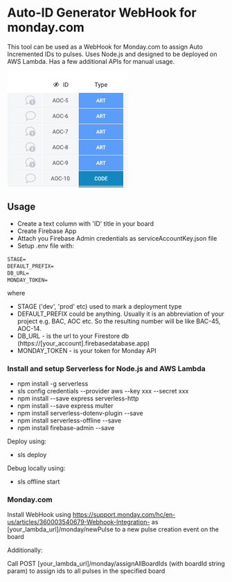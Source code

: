 # Auto-ID Generator WebHook for monday.com

This tool can be used as a WebHook for Monday.com to assign Auto Incremented IDs to pulses.
Uses Node.js and designed to be deployed on AWS Lambda.
Has a few additional APIs for manual usage.

![plot](./screenshot.png)

## Usage

* Create a text column with 'ID' title in your board
* Create Firebase App
* Attach you Firebase Admin credentials as serviceAccountKey.json file
* Setup .env file with:

```text
STAGE=
DEFAULT_PREFIX=
DB_URL=
MONDAY_TOKEN=
```

where
- STAGE ('dev', 'prod' etc) used to mark a deployment type
- DEFAULT_PREFIX could be anything. Usually it is an abbreviation of your project e.g. BAC, AOC etc.
  So the resulting number will be like BAC-45, AOC-14.
- DB_URL - is the url to your Firestore db  (https://[your_account].firebasedatabase.app)
- MONDAY_TOKEN - is your token for Monday API

### Install and setup Serverless for Node.js and AWS Lambda

* npm install -g serverless
* sls config credentials --provider aws --key xxx --secret xxx
* npm install --save express serverless-http
* npm install --save express multer 
* npm install serverless-dotenv-plugin --save
* npm install serverless-offline --save
* npm install firebase-admin --save

Deploy using:
* sls deploy

Debug locally using:
* sls offline start

### Monday.com

Install WebHook using https://support.monday.com/hc/en-us/articles/360003540679-Webhook-Integration-
as [your_lambda_url]/monday/newPulse to a new pulse creation event on the board

Additionally:

Call POST [your_lambda_url]/monday/assignAllBoardIds (with boardId string param) to assign ids to all pulses in the specified board